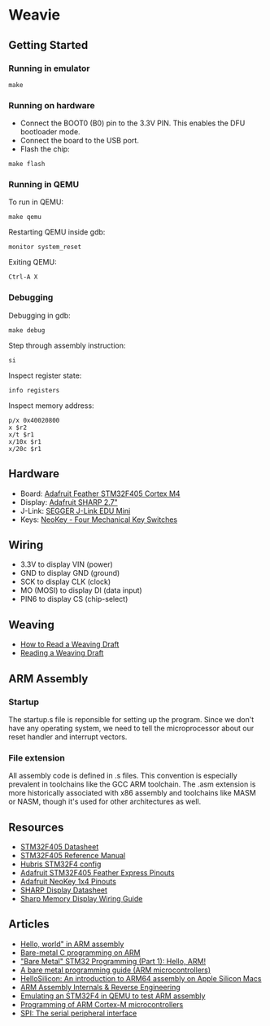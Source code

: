 # Weavie

## Getting Started

### Running in emulator

```
make
```

### Running on hardware

- Connect the BOOT0 (B0) pin to the 3.3V PIN. This enables the DFU bootloader mode.
- Connect the board to the USB port.
- Flash the chip:

```
make flash
```

### Running in QEMU

To run in QEMU:

```
make qemu
```

Restarting QEMU inside gdb:

```
monitor system_reset
```

Exiting QEMU:

```
Ctrl-A X
```

### Debugging

Debugging in gdb:

```
make debug
```

Step through assembly instruction:

```
si
```

Inspect register state:

```
info registers
```

Inspect memory address:

```
p/x 0x40020800
x $r2
x/t $r1
x/10x $r1
x/20c $r1
```

## Hardware

- Board: [Adafruit Feather STM32F405 Cortex M4](https://www.adafruit.com/product/4382)
- Display: [Adafruit SHARP 2.7"](https://www.adafruit.com/product/4694)
- J-Link: [SEGGER J-Link EDU Mini](https://www.adafruit.com/product/3571)
- Keys: [NeoKey - Four Mechanical Key Switches](https://www.adafruit.com/product/4980)

## Wiring

- 3.3V to display VIN (power)
- GND to display GND (ground)
- SCK to display CLK (clock)
- MO (MOSI) to display DI (data input)
- PIN6 to display CS (chip-select)

## Weaving

- [How to Read a Weaving Draft](https://www.gistyarn.com/blogs/how-to-weave/how-to-read-a-weaving-draft)
- [Reading a Weaving Draft](https://www.youtube.com/watch?v=qD6bKAhlDuI)

## ARM Assembly

### Startup

The startup.s file is reponsible for setting up the program. Since we don't have any operating system, we need to tell the microprocessor about our reset handler and interrupt vectors.

### File extension
All assembly code is defined in .s files. This convention is especially prevalent in toolchains like the GCC ARM toolchain. The .asm extension is more historically associated with x86 assembly and toolchains like MASM or NASM, though it's used for other architectures as well.

## Resources

- [STM32F405 Datasheet](https://www.st.com/resource/en/datasheet/stm32f405rg.pdf)
- [STM32F405 Reference Manual](https://www.st.com/resource/en/reference_manual/rm0090-stm32f405415-stm32f407417-stm32f427437-and-stm32f429439-advanced-armbased-32bit-mcus-stmicroelectronics.pdf)
- [Hubris STM32F4 config](https://github.com/oxidecomputer/hubris/tree/master/chips/stm32f4)
- [Adafruit STM32F405 Feather Express Pinouts](https://learn.adafruit.com/adafruit-stm32f405-feather-express/pinouts)
- [Adafruit NeoKey 1x4 Pinouts](https://learn.adafruit.com/neokey-1x4-qt-i2c/pinouts)
- [SHARP Display Datasheet](https://mm.digikey.com/Volume0/opasdata/d220001/medias/docus/1272/LS027B7DH01_Rev_Jun_2010.pdf)
- [Sharp Memory Display Wiring Guide](https://github.com/Moddable-OpenSource/moddable/blob/public/documentation/displays/wiring-guide-sharp-memory-2.7-spi.md)

## Articles

- [Hello, world" in ARM assembly](https://lcvisser.github.io/arm/2021/05/23/hello-world-arm-assembly.html)
- [Bare-metal C programming on ARM](https://github.com/umanovskis/baremetal-arm)
- ["Bare Metal" STM32 Programming (Part 1): Hello, ARM!](https://vivonomicon.com/2018/04/02/bare-metal-stm32-programming-part-1-hello-arm/)
- [A bare metal programming guide (ARM microcontrollers)](https://github.com/cpq/bare-metal-programming-guide)
- [HelloSilicon: An introduction to ARM64 assembly on Apple Silicon Macs](https://github.com/below/HelloSilicon)
- [ARM Assembly Internals & Reverse Engineering](https://arm-assembly.com)
- [Emulating an STM32F4 in QEMU to test ARM assembly](https://mcla.ug/blog/emulating-stm32-qemu.html)
- [Programming of ARM Cortex-M microcontrollers](http://svenssonjoel.github.io/pages-2021/cortex-m-assembler-0/index.html)
- [SPI: The serial peripheral interface](https://www.youtube.com/watch?v=MCi7dCBhVpQ)
